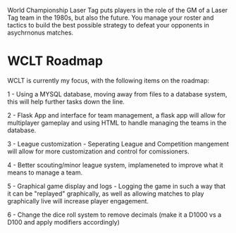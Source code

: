 World Championship Laser Tag puts players in the role of the GM of a Laser Tag team in the 1980s, but also the future.  You manage your roster and tactics to build the best possible strategy to defeat your opponents in asychrnonus matches.



# WCLT Roadmap

WCLT is currently my focus, with the following items on the roadmap:

1 - Using a MYSQL database, moving away from files to a database system, this will help further tasks down the line.

2 - Flask App and interface for team management, a flask app will allow for multiplayer gameplay and using HTML to handle managing the teams in the database.

3 - League customization - Seperating League and Competition mangement will allow for more customization and control for comissioners.

4 - Better scouting/minor league system, implameneted to improve what it means to manage a team.

5 - Graphical game display and logs - Logging the game in such a way that it can be "replayed" graphically, as well as allowing matches to play graphically live will increase player engagement.

6 - Change the dice roll system to remove decimals (make it a D1000 vs a D100 and apply modifiers accordingly)
